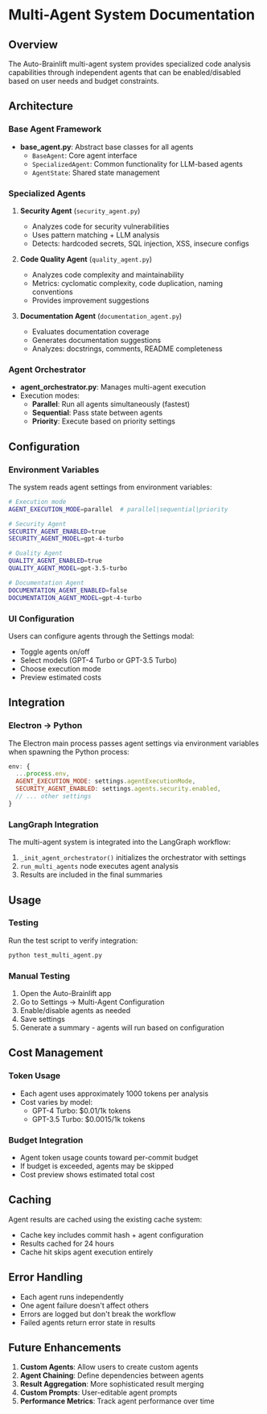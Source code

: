# Multi-Agent System Documentation

## Overview

The Auto-Brainlift multi-agent system provides specialized code analysis capabilities through independent agents that can be enabled/disabled based on user needs and budget constraints.

## Architecture

### Base Agent Framework
- **base_agent.py**: Abstract base classes for all agents
  - `BaseAgent`: Core agent interface
  - `SpecializedAgent`: Common functionality for LLM-based agents
  - `AgentState`: Shared state management

### Specialized Agents

1. **Security Agent** (`security_agent.py`)
   - Analyzes code for security vulnerabilities
   - Uses pattern matching + LLM analysis
   - Detects: hardcoded secrets, SQL injection, XSS, insecure configs

2. **Code Quality Agent** (`quality_agent.py`)
   - Analyzes code complexity and maintainability
   - Metrics: cyclomatic complexity, code duplication, naming conventions
   - Provides improvement suggestions

3. **Documentation Agent** (`documentation_agent.py`)
   - Evaluates documentation coverage
   - Generates documentation suggestions
   - Analyzes: docstrings, comments, README completeness

### Agent Orchestrator
- **agent_orchestrator.py**: Manages multi-agent execution
- Execution modes:
  - **Parallel**: Run all agents simultaneously (fastest)
  - **Sequential**: Pass state between agents
  - **Priority**: Execute based on priority settings

## Configuration

### Environment Variables
The system reads agent settings from environment variables:

```bash
# Execution mode
AGENT_EXECUTION_MODE=parallel  # parallel|sequential|priority

# Security Agent
SECURITY_AGENT_ENABLED=true
SECURITY_AGENT_MODEL=gpt-4-turbo

# Quality Agent  
QUALITY_AGENT_ENABLED=true
QUALITY_AGENT_MODEL=gpt-3.5-turbo

# Documentation Agent
DOCUMENTATION_AGENT_ENABLED=false
DOCUMENTATION_AGENT_MODEL=gpt-4-turbo
```

### UI Configuration
Users can configure agents through the Settings modal:
- Toggle agents on/off
- Select models (GPT-4 Turbo or GPT-3.5 Turbo)
- Choose execution mode
- Preview estimated costs

## Integration

### Electron → Python
The Electron main process passes agent settings via environment variables when spawning the Python process:

```javascript
env: {
  ...process.env,
  AGENT_EXECUTION_MODE: settings.agentExecutionMode,
  SECURITY_AGENT_ENABLED: settings.agents.security.enabled,
  // ... other settings
}
```

### LangGraph Integration
The multi-agent system is integrated into the LangGraph workflow:
1. `_init_agent_orchestrator()` initializes the orchestrator with settings
2. `run_multi_agents` node executes agent analysis
3. Results are included in the final summaries

## Usage

### Testing
Run the test script to verify integration:
```bash
python test_multi_agent.py
```

### Manual Testing
1. Open the Auto-Brainlift app
2. Go to Settings → Multi-Agent Configuration
3. Enable/disable agents as needed
4. Save settings
5. Generate a summary - agents will run based on configuration

## Cost Management

### Token Usage
- Each agent uses approximately 1000 tokens per analysis
- Cost varies by model:
  - GPT-4 Turbo: $0.01/1k tokens
  - GPT-3.5 Turbo: $0.0015/1k tokens

### Budget Integration
- Agent token usage counts toward per-commit budget
- If budget is exceeded, agents may be skipped
- Cost preview shows estimated total cost

## Caching

Agent results are cached using the existing cache system:
- Cache key includes commit hash + agent configuration
- Results cached for 24 hours
- Cache hit skips agent execution entirely

## Error Handling

- Each agent runs independently
- One agent failure doesn't affect others
- Errors are logged but don't break the workflow
- Failed agents return error state in results

## Future Enhancements

1. **Custom Agents**: Allow users to create custom agents
2. **Agent Chaining**: Define dependencies between agents
3. **Result Aggregation**: More sophisticated result merging
4. **Custom Prompts**: User-editable agent prompts
5. **Performance Metrics**: Track agent performance over time 